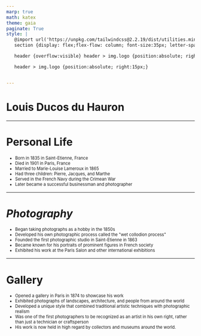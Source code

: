 ```yaml
---
marp: true
math: katex
theme: gaia
paginate: True
style: |
   @import url('https://unpkg.com/tailwindcss@2.2.19/dist/utilities.min.css');
   section {display: flex;flex-flow: column; font-size:35px; letter-spacing:1.4px;}

   header {overflow:visible} header > img.logo {position:absolute; right:15px;}

   header > img.logo {position:absolute; right:15px;}


---
```

<!-- backgroundColor: #8f8880 -->
<!-- _class: lead -->

 # Louis Ducos du Hauron

---
<style scoped>p,li {font-size:0.76em}</style>

 # **Personal Life**
- Born in 1835 in Saint-Etienne, France
- Died in 1901 in Paris, France
- Married to Marie-Louise Lameroux in 1865
- Had three children: Pierre, Jacques, and Marthe
- Served in the French Navy during the Crimean War
- Later became a successful businessman and photographer


---
<style scoped>p,li {font-size:0.80em}</style>

 # _Photography_

- Began taking photographs as a hobby in the 1850s
- Developed his own photographic process called the "wet collodion process"
- Founded the first photographic studio in Saint-Etienne in 1863
- Became known for his portraits of prominent figures in French society
- Exhibited his work at the Paris Salon and other international exhibitions

---
<style scoped>p,li {font-size:0.80em}</style>

 # Gallery

- Opened a gallery in Paris in 1874 to showcase his work
- Exhibited photographs of landscapes, architecture, and people from around the world
- Developed a unique style that combined traditional artistic techniques with photographic realism
- Was one of the first photographers to be recognized as an artist in his own right, rather than just a technician or craftsperson
- His work is now held in high regard by collectors and museums around the world.